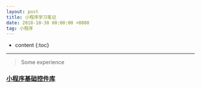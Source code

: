 ```yaml
---
layout: post
title: 小程序学习笔记
date: 2018-10-30 00:00:00 +0800
tag: 小程序
---
```

* content
{:toc}
<hr>

> Some experience

### [小程序基础控件库](https://weui.io/)

